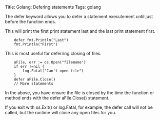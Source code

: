 Title: Golang: Defering statements
Tags: golang

The defer keyword allows you to defer a statement executement until just before the function ends.

This will print the first print statement last and the last print statement first.

		defer fmt.Println("Last")
		fmt.Println("First")

This is most useful for deferring closing of files.

		aFile, err := os.Open("filename")
		if err !=nil {
			log.Fatal("Can't open file")	
		}
		defer aFile.Close()
		// More statements

In the above, you have ensure the file is closed by the time the function or method ends with the defer aFile.Close() statement.

If you exit with os.Exit() or log.Fatal, for example, the defer call will not be called, but the runtime will close any open files for you.
